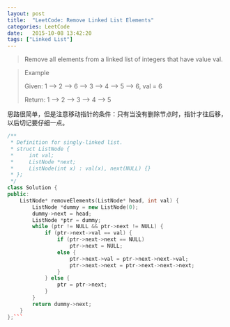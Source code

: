 ```yaml
---
layout: post
title:  "LeetCode: Remove Linked List Elements"
categories: LeetCode
date:   2015-10-08 13:42:20
tags: ["Linked List"]
---
```


> Remove all elements from a linked list of integers that have value val.

> Example
> 
> Given: 1 --> 2 --> 6 --> 3 --> 4 --> 5 --> 6, val = 6
> 
> Return: 1 --> 2 --> 3 --> 4 --> 5

思路很简单，但是注意移动指针的条件：只有当没有删除节点时，指针才往后移，以后切记要仔细一点。

``` cpp
/**
 * Definition for singly-linked list.
 * struct ListNode {
 *     int val;
 *     ListNode *next;
 *     ListNode(int x) : val(x), next(NULL) {}
 * };
 */
class Solution {
public:
    ListNode* removeElements(ListNode* head, int val) {
        ListNode *dummy = new ListNode(0);
        dummy->next = head;
        ListNode *ptr = dummy;
        while (ptr != NULL && ptr->next != NULL) {
            if (ptr->next->val == val) {
                if (ptr->next->next == NULL) 
                    ptr->next = NULL;
                else {
                    ptr->next->val = ptr->next->next->val;
                    ptr->next->next = ptr->next->next->next;
                }
            } else {
                ptr = ptr->next;
            }
        }
        return dummy->next;
    }
};```